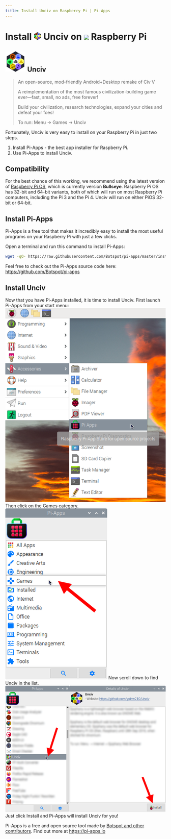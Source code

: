 ```yaml
---
title: Install Unciv on Raspberry Pi | Pi-Apps
---
```

<div class="simple-install-content content">

# Install <img src="/img/app-icons/Unciv/icon-64.png" height=24> Unciv on <img src=https://www.vectorlogo.zone/logos/raspberrypi/raspberrypi-icon.svg height=24> Raspberry Pi

## <img src="/img/app-icons/Unciv/icon-64.png"> Unciv
> An open-source, mod-friendly Android+Desktop remake of Civ V
> 
> A reimplementation of the most famous civilization-building game ever—fast,
> small, no ads, free forever!
> 
> Build your civilization, research technologies, expand your cities and
> defeat your foes!
> 
> To run: Menu -> Games -> Unciv

Fortunately, Unciv is very easy to install on your Raspberry Pi in just two steps.
1. Install Pi-Apps - the best app installer for Raspberry Pi.
2. Use Pi-Apps to install Unciv.
</div>
<div class="simple-install-content content">

## Compatibility
For the best chance of this working, we recommend using the latest version of [Raspberry Pi OS](https://www.raspberrypi.com/software/), which is currently version **Bullseye**.
Raspberry Pi OS has 32-bit and 64-bit variants, both of which will run on most Raspberry Pi computers, including the Pi 3 and the Pi 4.
Unciv will run on either PiOS 32-bit or 64-bit.
</div>
<div class="simple-install-content content">

## Install Pi-Apps

Pi-Apps is a free tool that makes it incredibly easy to install the most useful programs on your Raspberry Pi with just a few clicks.

Open a terminal and run this command to install Pi-Apps:
```bash
wget -qO- https://raw.githubusercontent.com/Botspot/pi-apps/master/install | bash
```
Feel free to check out the Pi-Apps source code here: https://github.com/Botspot/pi-apps
</div>
<div class="simple-install-content content">

## Install Unciv

Now that you have Pi-Apps installed, it is time to install Unciv.
First launch Pi-Apps from your start menu:
<img src="/img/start-menu.png">
Then click on the Games category.
<img src="/img/category-selections/Games.png">
Now scroll down to find Unciv in the list.
<img src="/img/app-icons/Unciv/app-selection.png">
Just click Install and Pi-Apps will install Unciv for you!
</div>
<div class="simple-install-content content">

Pi-Apps is a free and open source tool made by [Botspot and other contributors](/about/#contributors). Find out more at https://pi-apps.io
</div>
